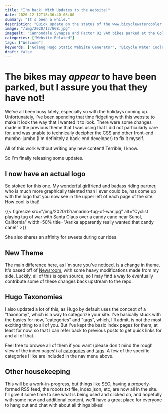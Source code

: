 ```yaml
---
title: "I'm back! With Updates to the Website!"
date: 2020-12-12T18:36:40-08:00
summary: "It's been a while."
description: "Quick update on the status of the www.bicyclewatercooler.com website, with an updated theme."
image: "/img/2020/12/GGB.jpg"
imagealt: "Cannondale Synapse and Factor O2 VAM bikes parked at the Golden Gate visitor's center parking lot with a view of the Golden Gate Bridge in San Francisco, California"
categories: ["Website Related"]
tags: ["Welcome"]
keywords: ["Golang Hugo Static WebSite Generator", "Bicycle Water Cooler", "Blog"]
draft: false
---
```

# The bikes may _appear_ to have been parked, but I assure you that they have not!
We've all been busy lately, especially so with the holidays coming up. Unfortunately, I've been spending that time fidgeting with this website to make it look the way that I wanted it to look. There were some changes made in the previous theme that I was using that I did not particularly care for, and was unable to technically decipher the CSS and other front-end mumbo-jumbo (I'm definitely a back-end developer) to fix it myself. 

All of this work without writing any new content! Terrible, I know.

So I'm finally releasing some updates.

## I now have an actual logo
So stoked for this one. My [wonderful girlfriend](https://www.linkedin.com/in/aarika-marino-434b5629/) and badass riding partner, who is much more graphically talented than I ever could be, has come up with the logo that you now see in the upper left of each page of the site. How cool is that!

{{< figresize src="/img/2020/12/amarino-tug-of-war.jpg" alt="Cyclist playing tug of war with Santa Claus over a candy cane near Sunol, California" width=50% title="Aarika apparently really wanted that candy cane!" >}}

She also shares an affinity for sweets during our rides.

## New Theme
The main difference here, as I'm sure you've noticed, is a change in theme. It's based off of [Newsroom](https://github.com/onweru/newsroom), with some heavy modifications made from my side. Luckily, all of this is open source, so I may find a way to eventually contribute some of these changes back upstream to the repo.

## Hugo Taxonomies
I also updated a lot of this, as Hugo by default uses the concept of a "taxonomy", which is a way to categorize your site. I've basically stuck with the basics for now, "categories" and "tags", which, I'll admit, is not the most exciting thing to all of you. But I've kept the basic index pages for them, at least for now, so that I can refer back to previous posts to get quick links for and all of that.

Feel free to browse all of them if you want (please don't mind the rough view of the index pages!) at [categories](/categories) and [tags](/tags). A few of the specific categories I like are included in the nav menu above.

## Other housekeeping
This will be a work-in-progress, but things like SEO, having a properly-formed RSS feed, the robots.txt file, index.json, etc, are now all in the site. I'll give it some time to see what is being used and clicked on, and hopefully with some new and additional content, we'll have a great place for everyone to hang out and chat with about all things bikes!